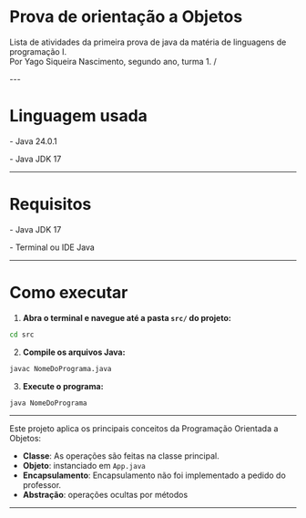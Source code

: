 <h1>Prova de orientação a Objetos</h1>
<p>Lista de atividades da primeira prova de java da matéria de linguagens de programação I.<br>
Por Yago Siqueira Nascimento, segundo ano, turma 1.
/</p>
---
<h1>Linguagem usada</h1>
<p>- Java 24.0.1</p>
<p>- Java JDK 17</p>

---
<h1>Requisitos</h1>
<p>- Java JDK 17</p>
<p>- Terminal ou IDE Java</p>

---

<h1>Como executar</h1>

1. **Abra o terminal e navegue até a pasta `src/` do projeto:**

```bash
cd src
```

2. **Compile os arquivos Java:**

```bash
javac NomeDoPrograma.java
```

3. **Execute o programa:**

```bash
java NomeDoPrograma
```

---

<p>Este projeto aplica os principais conceitos da Programação Orientada a Objetos:

- **Classe**: As operações são feitas na classe principal.
- **Objeto**: instanciado em `App.java`
- **Encapsulamento**: Encapsulamento não foi implementado a pedido do professor.
- **Abstração**: operações ocultas por métodos

---